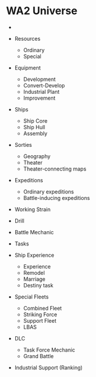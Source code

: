 # WA2 Universe
- [Philosophy]: ./philosophy.md

- Resources

  - Ordinary
  - Special

- Equipment

  - Development
  - Convert-Develop
  - Industrial Plant
  - Improvement

- Ships

  - Ship Core
  - Ship Hull
  - Assembly

- Sorties

  - Geography
  - Theater
  - Theater-connecting maps

- Expeditions

  - Ordinary expeditions
  - Battle-inducing expeditions

- Working Strain

- Drill

- Battle Mechanic

- Tasks

- Ship Experience

  - Experience
  - Remodel
  - Marriage
  - Destiny task

- Special Fleets

  - Combined Fleet
  - Striking Force
  - Support Fleet
  - LBAS

- DLC

  - Task Force Mechanic
  - Grand Battle

- Industrial Support (Ranking)

  

